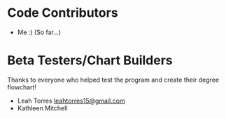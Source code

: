 # Code Contributors
- Me :) (So far...)

# Beta Testers/Chart Builders
Thanks to everyone who helped test the program and create their degree flowchart!
- Leah Torres <leahtorres15@gmail.com> 
- Kathleen Mitchell
